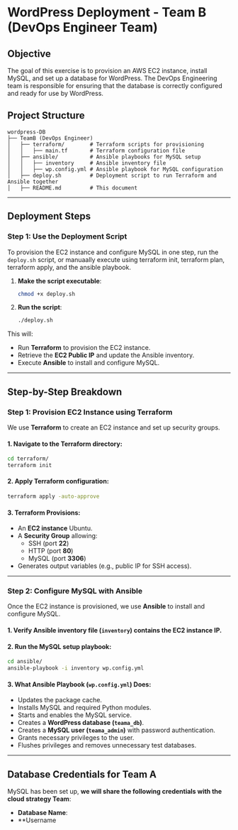 # WordPress Deployment - Team B (DevOps Engineer Team)

## Objective
The goal of this exercise is to provision an AWS EC2 instance, install MySQL, and set up a database for WordPress. The DevOps Engineering team is responsible for ensuring that the database is correctly configured and ready for use by WordPress.

## Project Structure
```
wordpress-DB
├── TeamB (DevOps Engineer)
│   ├── terraform/        # Terraform scripts for provisioning
│   │   ├── main.tf       # Terraform configuration file
│   ├── ansible/          # Ansible playbooks for MySQL setup
│   │   ├── inventory     # Ansible inventory file
│   │   ├── wp.config.yml # Ansible playbook for MySQL configuration
│   ├── deploy.sh         # Deployment script to run Terraform and Ansible together
│   ├── README.md         # This document
```
---

## Deployment Steps
### Step 1: Use the Deployment Script
To provision the EC2 instance and configure MySQL in one step, run the `deploy.sh` script, or manuaally execute using terraform init, terraform plan, terraform apply, and the ansible playbook.
1. **Make the script executable**:
   ```bash
   chmod +x deploy.sh
   ```

2. **Run the script**:
   ```bash
   ./deploy.sh
   ```

This will:
- Run **Terraform** to provision the EC2 instance.
- Retrieve the **EC2 Public IP** and update the Ansible inventory.
- Execute **Ansible** to install and configure MySQL.

---

## Step-by-Step Breakdown
### **Step 1: Provision EC2 Instance using Terraform**
We use **Terraform** to create an EC2 instance and set up security groups.

#### **1. Navigate to the Terraform directory**:
```bash
cd terraform/
terraform init
```

#### **2. Apply Terraform configuration**:
```bash
terraform apply -auto-approve
```

#### **3. Terraform Provisions:**
- An **EC2 instance**  Ubuntu.
- A **Security Group** allowing:
  - SSH (port **22**)
  - HTTP (port **80**)
  - MySQL (port **3306**) 
- Generates output variables (e.g., public IP for SSH access).

---

### **Step 2: Configure MySQL with Ansible**
Once the EC2 instance is provisioned, we use **Ansible** to install and configure MySQL.

#### **1. Verify Ansible inventory file (`inventory`) contains the EC2 instance IP**.
#### **2. Run the MySQL setup playbook**:
```bash
cd ansible/
ansible-playbook -i inventory wp.config.yml
```

#### **3. What Ansible Playbook (`wp.config.yml`) Does**:
- Updates the package cache.
- Installs MySQL and required Python modules.
- Starts and enables the MySQL service.
- Creates a **WordPress database (`teama_db`)**.
- Creates a **MySQL user (`teama_admin`)** with password authentication.
- Grants necessary privileges to the user.
- Flushes privileges and removes unnecessary test databases.

---

## Database Credentials for Team A
MySQL has been set up, **we will share the following credentials with the cloud strategy Team**:
- **Database Name**:
- **Username

